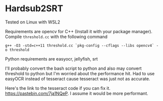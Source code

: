 # Hardsub2SRT

Tested on Linux with WSL2

Requirements are opencv for C++ (Install it with your package manager).
Compile `threshold.cc` with the following command
```
g++ -O3 -std=c++11 threshold.cc `pkg-config --cflags --libs opencv4` -o threshold
```

Python requirements are easyocr, jellyfish, srt

I'll probably convert the bash script to python and also may convert threshold to python but I'm worried about the performance hit.
Had to use easyOCR instead of tesseract cause tesseract was just not as accurate.

Here's the link to the tesseract code if you can fix it. https://pastebin.com/7ja1NQeP. I assume it would be more performant.
